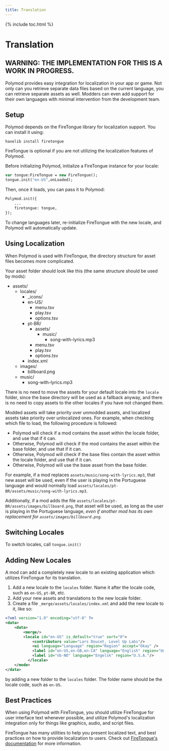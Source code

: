 ```yaml
---
title: Translation
---
```

{% include toc.html %}

# Translation

## WARNING: THE IMPLEMENTATION FOR THIS IS A WORK IN PROGRESS.

Polymod provides easy integration for localization in your app or game. Not only can you retrieve separate data files based on the current language, you can retrieve separate assets as well. Modders can even add support for their own languages with minimal intervention from the development team.

## Setup

Polymod depends on the FireTongue library for localization support. You can install it using:

```
haxelib install firetongue
```

FireTongue is optional if you are not utilizing the localization features of Polymod.

Before initializing Polymod, initialize a FireTongue instance for your locale:

```haxe
var tongue:FireTongue = new FireTongue();
tongue.init("en-US",onLoaded);
```

Then, once it loads, you can pass it to Polymod:

```haxe
Polymod.init({
    ...
    firetongue: tongue,
});
```

To change languages later, re-initialize FireTongue with the new locale, and Polymod will automatically update.

## Using Localization

When Polymod is used with FireTongue, the directory structure for asset files becomes more complicated.

Your asset folder should look like this (the same structure should be used by mods):

- assets/
    - locales/
        - _icons/
        - en-US/
            - menu.tsv
            - play.tsv
            - options.tsv
        - pt-BR/
            - assets/
              - music/
                  - song-with-lyrics.mp3
            - menu.tsv
            - play.tsv
            - options.tsv
        - index.xml
    - images/
        - billboard.png
    - music/
        - song-with-lyrics.mp3

There is no need to move the assets for your default locale into the `locale` folder, since the base directory will be used as a fallback anyway, and there is no need to copy assets to the other locales if you have not changed them.

Modded assets will take priority over unmodded assets, and localized assets take priority over unlocalized ones. For example, when checking which file to load, the following procedure is followed:

* Polymod will check if a mod contains the asset within the locale folder, and use that if it can.
* Otherwise, Polymod will check if the mod contains the asset within the base folder, and use that if it can.
* Otherwise, Polymod will check if the base files contain the asset within the locale folder, and use that if it can.
* Otherwise, Polymod will use the base asset from the base folder.

For example, if a mod replaces `assets/music/song-with-lyrics.mp3`, that new asset will be used, even if the user is playing in the Portuguese language and would normally load `assets/locales/pt-BR/assets/music/song-with-lyrics.mp3`.

Additionally, if a mod adds the file `assets/locales/pt-BR/assets/images/billboard.png`, that asset will be used, as long as the user is playing in the Portuguese language, *even if another mod has its own replacement for `assets/images/billboard.png`.*

## Switching Locales

To switch locales, call `tongue.init()`

## Adding New Locales

A mod can add a completely new locale to an existing application which utilizes FireTongue for its translation.

1. Add a new locale to the `locales` folder. Name it after the locale code, such as `en-US`, `pt-BR`, etc.
2. Add your new assets and translations to the new locale folder.
3. Create a file `_merge/assets/locales/index.xml` and add the new locale to it, like so:

```xml
<?xml version="1.0" encoding="utf-8" ?>
<data>
    <data>
        <merge/>
        <locale id="en-US" is_default="true" sort="0">	
	      	<contributors value="Lars Doucet, Level Up Labs"/>
	      	<ui language="Language" region="Region" accept="Okay" />
	      	<label id="en-US,en-GB,en-CA" language="English" region="United States"/>
	      	<label id="nb-NO" language="Engelsk" region="U.S.A."/>
	      </locale>
    </mode>
</data>
```

by adding a new folder to the `locales` folder. The folder name should be the locale code, such as `en-US`.

## Best Practices

When using Polymod with FireTongue, you should utilize FireTongue for user interface text whenever possible, and utilize Polymod's  localization integration only for things like graphics, audio, and script files.

FireTongue has many utilities to help you present localized text, and best practices on how to provide localization to users. Check out [FireTongue's documentation](https://github.com/larsiusprime/firetongue#advanced-use) for more information.
